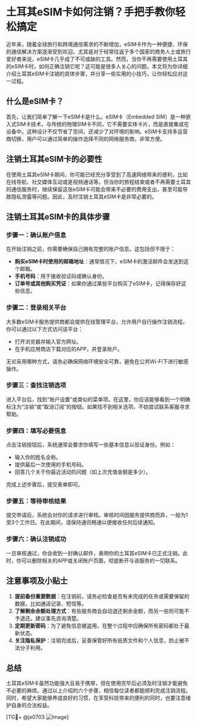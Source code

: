 # 土耳其eSIM卡如何注销？手把手教你轻松搞定

近年来，随着全球旅行和跨境通信需求的不断增加，eSIM卡作为一种便捷、环保的通信解决方案逐渐受到欢迎。尤其是对于经常往返于多个国家的商务人士或旅行爱好者来说，eSIM卡几乎成了不可或缺的工具。然而，当你不再需要使用土耳其的eSIM卡时，如何正确注销它呢？这可能是很多人关心的问题。本文将为你详细介绍土耳其eSIM卡注销的具体步骤，并分享一些实用的小技巧，让你轻松应对这一过程。

## 什么是eSIM卡？

首先，让我们简单了解一下eSIM卡是什么。eSIM卡（Embedded SIM）是一种嵌入式SIM卡技术，与传统的物理SIM卡不同，它不需要实体卡片，而是直接集成在设备中。这种设计不仅节省了空间，还减少了对环境的影响。eSIM卡支持多运营商切换，用户可以通过简单的操作选择不同的网络服务商，非常方便。

## 注销土耳其eSIM卡的必要性

在使用土耳其eSIM卡期间，你可能已经充分享受到了高速网络带来的便利，比如在线导航、社交媒体互动或是视频通话等。但当你的旅程结束或者不再需要土耳其的通信服务时，继续保留这张eSIM卡可能会带来不必要的费用支出，甚至可能导致隐私泄露等问题。因此，及时注销土耳其eSIM卡是非常必要的。

## 注销土耳其eSIM卡的具体步骤

### 步骤一：确认账户信息

在开始注销之前，你需要确保自己拥有完整的账户信息。这包括但不限于：

- **购买eSIM卡时使用的邮箱地址**：通常情况下，eSIM卡的激活邮件会发送到这个邮箱。
- **手机号码**：用于接收验证码或确认身份。
- **订单号或其他购买凭证**：如果你通过某些平台购买了eSIM卡，记得保存好这些信息。

### 步骤二：登录相关平台

大多数eSIM卡服务提供商都会提供在线管理平台，允许用户自行操作注销流程。你可以通过以下方式访问该平台：

- 打开浏览器并输入官方网址。
- 在手机应用商店下载对应的APP，并登录账户。

无论采用哪种方式，请务必确保网络环境安全可靠，避免在公共Wi-Fi下进行敏感操作。

### 步骤三：查找注销选项

进入平台后，找到“账户设置”或类似的菜单项。在这里，你应该能够看到一个明确标注为“注销”或“取消订阅”的按钮。如果找不到相关选项，不妨尝试联系客服寻求帮助。

### 步骤四：填写必要信息

点击注销按钮后，系统通常会要求你填写一些基本信息以验证身份。例如：

- 输入你的姓名全称。
- 提供最后一次使用的手机号码。
- 回答几个关于你最近活动的问题（如上次充值金额是多少）。

完成上述步骤后，提交表单即可。

### 步骤五：等待审核结果

提交申请后，系统会对你的请求进行审核。审核时间因服务提供商而异，一般为1至3个工作日。在此期间，请保持通讯畅通以便接收任何后续通知。

### 步骤六：确认注销成功

一旦审核通过，你会收到一封确认邮件，表明你的土耳其eSIM卡已正式注销。此时，你可以删除相关的APP或关闭账户页面，彻底断开与该服务的一切联系。

## 注意事项及小贴士

1. **提前备份重要数据**：在注销前，请务必检查是否有未完成的任务或需要保留的数据，比如通话记录、短信等。
2. **了解剩余余额处理方式**：有些服务商会自动退还剩余金额，而另一些则可能不予退还。建议事先咨询清楚。
3. **定期更新密码**：为了避免信息被盗用，在整个过程中应确保所有密码都处于最新状态。
4. **关注隐私保护**：注销完成后，妥善保管好所有纸质文件和个人信息，防止被不法分子利用。

## 总结

土耳其eSIM卡虽然功能强大且易于携带，但在使用完毕后必须及时注销才能避免不必要的麻烦。通过以上介绍的六个步骤，相信每位读者都能顺利完成注销流程。同时，希望大家能够养成良好的习惯，在享受科技带来的便利的同时，也要注意维护自身的合法权益。

[TG💪+ @jx0703 ![Image](https://github.com/user-attachments/assets/dbca1d08-cadb-493c-b0ec-ad6f7a83f270)]